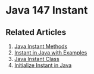 # Java 147 Instant

## Related Articles
1. [Java Instant Methods](https://www.ruoxue.org/java-147-java-instant-methods/)
2. [Instant in Java with Examples](https://www.ruoxue.org/java-147-instant-in-java-with-examples/)
3. [Java Instant Class](https://www.ruoxue.org/java-147-java-instant-class/)
4. [Initialize Instant in Java](https://www.ruoxue.org/java-147-initialize-instant-in-java/)
